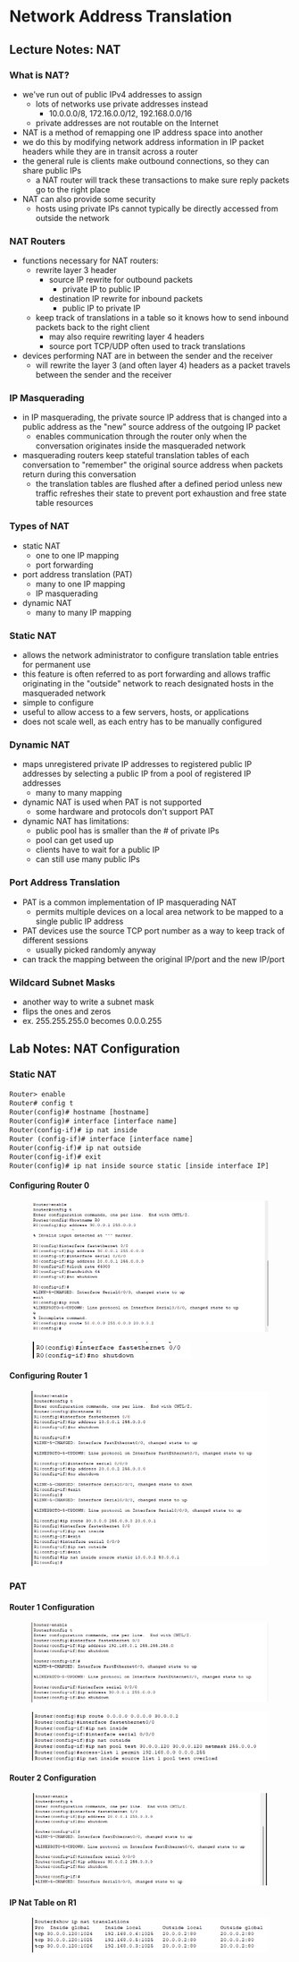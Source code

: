 # Network Address Translation

## Lecture Notes: NAT

### What is NAT?

* we've run out of public IPv4 addresses to assign
  * lots of networks use private addresses instead
    * 10.0.0.0/8, 172.16.0.0/12, 192.168.0.0/16
  * private addresses are not routable on the Internet
* NAT is a method of remapping one IP address space into another
* we do this by modifying network address information in IP packet headers while they are in transit across a router
* the general rule is clients make outbound connections, so they can share public IPs
  * a NAT router will track these transactions to make sure reply packets go to the right place
* NAT can also provide some security
  * hosts using private IPs cannot typically be directly accessed from outside the network

### NAT Routers

* functions necessary for NAT routers:
  * rewrite layer 3 header
    * source IP rewrite for outbound packets
      * private IP to public IP
    * destination IP rewrite for inbound packets
      * public IP to private IP
  * keep track of translations in a table so it knows how to send inbound packets back to the right client
    * may also require rewriting layer 4 headers
    * source port TCP/UDP often used to track translations
* devices performing NAT are in between the sender and the receiver
  * will rewrite the layer 3 (and often layer 4) headers as a packet travels between the sender and the receiver

### IP Masquerading

* in IP masquerading, the private source IP address that is changed into a public address as the "new" source address of the outgoing IP packet
  * enables communication through the router only when the conversation originates inside the masqueraded network
* masquerading routers keep stateful translation tables of each conversation to "remember" the original source address when packets return during this conversation
  * the translation tables are flushed after a defined period unless new traffic refreshes their state to prevent port exhaustion and free state table resources

### Types of NAT

* static NAT
  * one to one IP mapping
  * port forwarding
* port address translation (PAT)
  * many to one IP mapping
  * IP masquerading
* dynamic NAT
  * many to many IP mapping

### Static NAT

* allows the network administrator to configure translation table entries for permanent use
* this feature is often referred to as port forwarding and allows traffic originating in the "outside" network to reach designated hosts in the masqueraded network
* simple to configure
* useful to allow access to a few servers, hosts, or applications
* does not scale well, as each entry has to be manually configured

### Dynamic NAT

* maps unregistered private IP addresses to registered public IP addresses by selecting a public IP from a pool of registered IP addresses
  * many to many mapping
* dynamic NAT is used when PAT is not supported
  * some hardware and protocols don't support PAT
* dynamic NAT has limitations:
  * public pool has is smaller than the # of private IPs
  * pool can get used up
  * clients have to wait for a public IP
  * can still use many public IPs

### Port Address Translation

* PAT is a common implementation of IP masquerading NAT
  * permits multiple devices on a local area network to be mapped to a single public IP address
* PAT devices use the source TCP port number as a way to keep track of different sessions
  * usually picked randomly anyway
* can track the mapping between the original IP/port and the new IP/port

### Wildcard Subnet Masks

* another way to write a subnet mask
* flips the ones and zeros
* ex. 255.255.255.0 becomes 0.0.0.255

## Lab Notes: NAT Configuration

### Static NAT

```
Router> enable
Router# config t
Router(config)# hostname [hostname]
Router(config)# interface [interface name]
Router(config-if)# ip nat inside
Router (config-if)# interface [interface name]
Router(config-if)# ip nat outside
Router(config-if)# exit
Router(config)# ip nat inside source static [inside interface IP]
```

#### Configuring Router 0

<figure><img src=".gitbook/assets/{1C375419-1025-48B3-A457-08EECDF2CFD8}.png" alt=""><figcaption></figcaption></figure>

<figure><img src=".gitbook/assets/{875B53D3-7D9F-43B6-A3B4-E0A02B2854C1}.png" alt=""><figcaption></figcaption></figure>

#### Configuring Router 1

<figure><img src=".gitbook/assets/{28849D99-BDE9-4C31-9645-E6531B29DBE2}.png" alt=""><figcaption></figcaption></figure>

### PAT

#### Router 1 Configuration

<figure><img src=".gitbook/assets/{0F181688-A3F9-47E3-A7F8-2539D31725B0}.png" alt=""><figcaption></figcaption></figure>

<figure><img src=".gitbook/assets/{3136A20C-C27D-49D5-96DF-899EA14E5608}.png" alt=""><figcaption></figcaption></figure>

#### Router 2 Configuration

<figure><img src=".gitbook/assets/{1B954E31-A9E5-4D15-88DE-E16DCEB4A917}.png" alt=""><figcaption></figcaption></figure>

#### IP Nat Table on R1

<figure><img src=".gitbook/assets/{63F65853-EA2D-42BD-B367-8C0E366A769E}.png" alt=""><figcaption></figcaption></figure>
